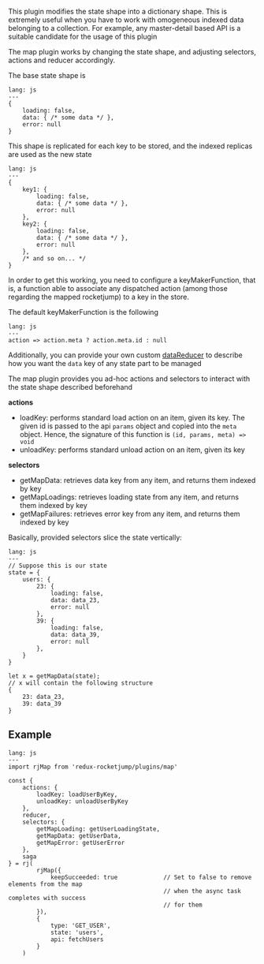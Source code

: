 This plugin modifies the state shape into a dictionary shape. This is extremely useful when you have to work with omogeneous indexed data belonging to a collection. For example, any master-detail based API is a suitable candidate for the usage of this plugin

The map plugin works by changing the state shape, and adjusting selectors, actions and reducer accordingly.

The base state shape is
```code
lang: js
---
{
    loading: false,
    data: { /* some data */ },
    error: null
}
```

This shape is replicated for each key to be stored, and the indexed replicas are used as the new state
```code
lang: js
---
{
    key1: {
        loading: false,
        data: { /* some data */ },
        error: null
    },
    key2: {
        loading: false,
        data: { /* some data */ },
        error: null
    },
    /* and so on... */
}
```

In order to get this working, you need to configure a keyMakerFunction, that is, a function able to associate any dispatched action (among those regarding the mapped rocketjump) to a key in the store.

The default keyMakerFunction is the following
```code
lang: js
---
action => action.meta ? action.meta.id : null
```

Additionally, you can provide your own custom [dataReducer](/api-rocketpartial) to describe how you want the `data` key of any state part to be managed

The map plugin provides you ad-hoc actions and selectors to interact with the state shape described beforehand


**actions**
- loadKey: performs standard load action on an item, given its key. The given id is passed to the api `params` object and copied into the `meta` object. Hence, the signature of this function is `(id, params, meta) => void`
- unloadKey: performs standard unload action on an item, given its key

**selectors**
- getMapData: retrieves data key from any item, and returns them indexed by key
- getMapLoadings: retrieves loading state from any item, and returns them indexed by key
- getMapFailures: retrieves error key from any item, and returns them indexed by key

Basically, provided selectors slice the state vertically:
```code
lang: js
---
// Suppose this is our state
state = {
    users: {
        23: {
            loading: false,
            data: data_23,
            error: null
        },
        39: {
            loading: false,
            data: data_39,
            error: null
        },
    }
}

let x = getMapData(state);
// x will contain the following structure
{
    23: data_23,
    39: data_39
}
```

## Example
```code
lang: js
---
import rjMap from 'redux-rocketjump/plugins/map'

const { 
    actions: {
        loadKey: loadUserByKey,
        unloadKey: unloadUserByKey
    },
    reducer,
    selectors: {
        getMapLoading: getUserLoadingState,
        getMapData: getUserData,
        getMapError: getUserError
    },
    saga
} = rj(
        rjMap({
            keepSucceeded: true             // Set to false to remove elements from the map
                                            // when the async task completes with success
                                            // for them
        }),
        {
            type: 'GET_USER',
            state: 'users',
            api: fetchUsers
        }
    )
```